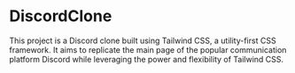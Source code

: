 # DiscordClone
 This project is a Discord clone built using Tailwind CSS, a utility-first CSS framework. It aims to replicate the main page of the popular communication platform Discord while leveraging the power and flexibility of Tailwind CSS.
